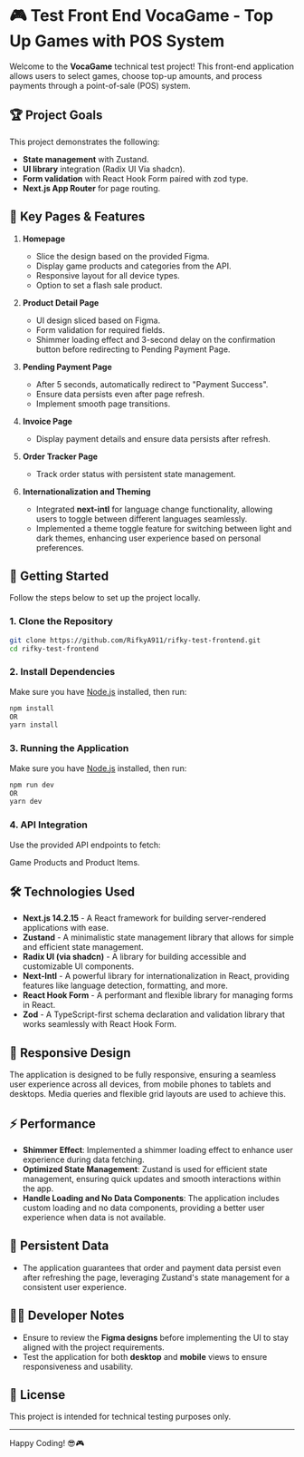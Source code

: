 # 🎮 Test Front End VocaGame - Top Up Games with POS System

Welcome to the **VocaGame** technical test project! This front-end application allows users to select games, choose top-up amounts, and process payments through a point-of-sale (POS) system.

## 🏆 Project Goals

This project demonstrates the following:

-   **State management** with Zustand.
-   **UI library** integration (Radix UI Via shadcn).
-   **Form validation** with React Hook Form paired with zod type.
-   **Next.js App Router** for page routing.

## 📑 Key Pages & Features

1. **Homepage**

    - Slice the design based on the provided Figma.
    - Display game products and categories from the API.
    - Responsive layout for all device types.
    - Option to set a flash sale product.

2. **Product Detail Page**

    - UI design sliced based on Figma.
    - Form validation for required fields.
    - Shimmer loading effect and 3-second delay on the confirmation button before redirecting to Pending Payment Page.

3. **Pending Payment Page**

    - After 5 seconds, automatically redirect to "Payment Success".
    - Ensure data persists even after page refresh.
    - Implement smooth page transitions.

4. **Invoice Page**

    - Display payment details and ensure data persists after refresh.

5. **Order Tracker Page**

    - Track order status with persistent state management.

6. **Internationalization and Theming**

    - Integrated **next-intl** for language change functionality, allowing users to toggle between different languages seamlessly.
    - Implemented a theme toggle feature for switching between light and dark themes, enhancing user experience based on personal preferences.

## 🚀 Getting Started

Follow the steps below to set up the project locally.

### 1. Clone the Repository

```bash
git clone https://github.com/RifkyA911/rifky-test-frontend.git
cd rifky-test-frontend
```

### 2. Install Dependencies

Make sure you have [Node.js](https://nodejs.org/) installed, then run:

```bash
npm install
OR
yarn install
```

### 3. Running the Application

Make sure you have [Node.js](https://nodejs.org/) installed, then run:

```bash
npm run dev
OR
yarn dev
```

### 4. API Integration

Use the provided API endpoints to fetch:

Game Products and Product Items.

## 🛠️ Technologies Used

-   **Next.js 14.2.15** - A React framework for building server-rendered applications with ease.
-   **Zustand** - A minimalistic state management library that allows for simple and efficient state management.
-   **Radix UI (via shadcn)** - A library for building accessible and customizable UI components.
-   **Next-Intl** - A powerful library for internationalization in React, providing features like language detection, formatting, and more.
-   **React Hook Form** - A performant and flexible library for managing forms in React.
-   **Zod** - A TypeScript-first schema declaration and validation library that works seamlessly with React Hook Form.

## 📱 Responsive Design

The application is designed to be fully responsive, ensuring a seamless user experience across all devices, from mobile phones to tablets and desktops. Media queries and flexible grid layouts are used to achieve this.

## ⚡ Performance

-   **Shimmer Effect**: Implemented a shimmer loading effect to enhance user experience during data fetching.
-   **Optimized State Management**: Zustand is used for efficient state management, ensuring quick updates and smooth interactions within the app.
-   **Handle Loading and No Data Components**: The application includes custom loading and no data components, providing a better user experience when data is not available.

## 💾 Persistent Data

-   The application guarantees that order and payment data persist even after refreshing the page, leveraging Zustand's state management for a consistent user experience.

## 👨‍💻 Developer Notes

-   Ensure to review the **Figma designs** before implementing the UI to stay aligned with the project requirements.
-   Test the application for both **desktop** and **mobile** views to ensure responsiveness and usability.

## 📄 License

This project is intended for technical testing purposes only.

---

Happy Coding! 😎🎮
